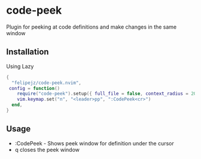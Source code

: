 # code-peek

Plugin for peeking at code definitions and make changes in the same window

## Installation

Using Lazy

```lua
{
  "felipejz/code-peek.nvim",
 config = function()
    require("code-peek").setup({ full_file = false, context_radius = 20 })
    vim.keymap.set("n", "<leader>pp", ":CodePeek<cr>")
  end,
}

```

## Usage

- :CodePeek - Shows peek window for definition under the cursor
- q closes the peek window
